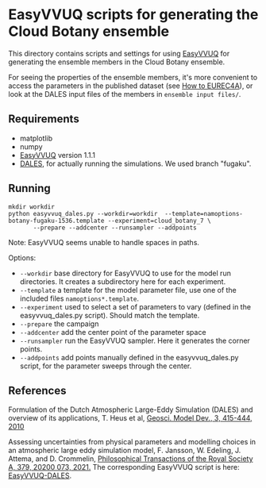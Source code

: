 # EasyVVUQ scripts for generating the Cloud Botany ensemble

This directory contains scripts and settings for
using [EasyVVUQ](https://github.com/UCL-CCS/EasyVVUQ/)
for generating the ensemble members in the Cloud Botany ensemble.

For seeing the properties of the ensemble members, it's more
convenient to access the parameters in the published dataset (see [How
to EUREC4A](https://howto.eurec4a.eu/botany_dales.html)), or look at
the DALES input files of the members in `ensemble input files/`.

## Requirements

* matplotlib
* numpy
* [EasyVVUQ](https://github.com/UCL-CCS/EasyVVUQ/) version 1.1.1
* [DALES](https://github.com/dalesteam/dales), for actually running the simulations. We used branch "fugaku".

## Running

```
mkdir workdir
python easyvvuq_dales.py --workdir=workdir  --template=namoptions-botany-fugaku-1536.template --experiment=cloud_botany_7 \
       --prepare --addcenter --runsampler --addpoints 

```

Note: EasyVVUQ seems unable to handle spaces in paths.


Options:

* `--workdir` base directory for EasyVVUQ to use for the model run directories. It creates a subdirectory here for each experiment.
* `--template` a template for the model parameter file, use one of the included files `namoptions*.template`.
* `--experiment` used to select a set of parameters to vary (defined in the easyvvuq_dales.py script). Should match the template.
* `--prepare` the campaign
* `--addcenter` add the center point of the parameter space
* `--runsampler` run the EasyVVUQ sampler. Here it generates the corner points.
* `--addpoints` add points manually defined in the easyvvuq_dales.py script, for the parameter sweeps through the center.


## References

Formulation of the Dutch Atmospheric Large-Eddy Simulation (DALES) and overview of its applications,
T. Heus et al, [Geosci. Model Dev., 3, 415-444, 2010](https://doi.org/10.5194/gmd-3-415-2010)

Assessing uncertainties from physical parameters and modelling choices in an atmospheric large eddy simulation model,
F. Jansson, W. Edeling, J. Attema, and D. Crommelin,
[Philosophical Transactions of the Royal Society A, 379, 20200 073, 2021.](https://doi.org/10.1098/rsta.2020.0073)
The corresponding EasyVVUQ script is here: [EasyVVUQ-DALES](https://github.com/fjansson/EasyVVUQ-DALES).

